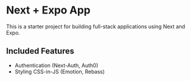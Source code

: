 # Next + Expo App

This is a starter project for building full-stack applications using Next and Expo.

## Included Features

- Authentication (Next-Auth, Auth0)
- Styling CSS-in-JS (Emotion, Rebass)
